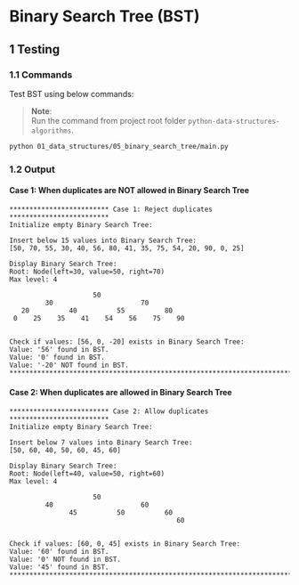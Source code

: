 # Binary Search Tree (BST)

## 1 Testing

### 1.1 Commands

Test BST using below commands:

> **Note**:  
> Run the command from project root folder `python-data-structures-algorithms`.

```sh
python 01_data_structures/05_binary_search_tree/main.py
```

### 1.2 Output

#### Case 1: When duplicates are NOT allowed in Binary Search Tree

```log
************************* Case 1: Reject duplicates *************************
Initialize empty Binary Search Tree:

Insert below 15 values into Binary Search Tree:
[50, 70, 55, 30, 40, 56, 80, 41, 35, 75, 54, 20, 90, 0, 25]

Display Binary Search Tree:
Root: Node(left=30, value=50, right=70)
Max level: 4

                     50
         30                      70
   20          40          55          80
 0    25    35    41    54    56    75    90


Check if values: [56, 0, -20] exists in Binary Search Tree:
Value: '56' found in BST.
Value: '0' found in BST.
Value: '-20' NOT found in BST.
********************************************************************************
```

#### Case 2: When duplicates are allowed in Binary Search Tree

```log
************************* Case 2: Allow duplicates *************************
Initialize empty Binary Search Tree:

Insert below 7 values into Binary Search Tree:
[50, 60, 40, 50, 60, 45, 60]

Display Binary Search Tree:
Root: Node(left=40, value=50, right=60)
Max level: 4

                     50
         40                      60
               45          50          60
                                          60


Check if values: [60, 0, 45] exists in Binary Search Tree:
Value: '60' found in BST.
Value: '0' NOT found in BST.
Value: '45' found in BST.
********************************************************************************
```

